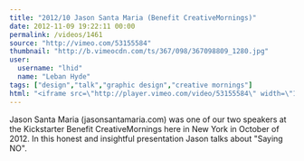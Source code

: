 ```yaml
---
title: "2012/10 Jason Santa Maria (Benefit CreativeMornings)"
date: 2012-11-09 19:22:11 00:00
permalink: /videos/1461
source: "http://vimeo.com/53155584"
thumbnail: "http://b.vimeocdn.com/ts/367/098/367098809_1280.jpg"
user:
  username: "lhid"
  name: "Leban Hyde"
tags: ["design","talk","graphic design","creative mornings"]
html: "<iframe src=\"http://player.vimeo.com/video/53155584\" width=\"1280\" height=\"720\" frameborder=\"0\" webkitAllowFullScreen mozallowfullscreen allowFullScreen></iframe>"
---
```


Jason Santa Maria (jasonsantamaria.com) was one of our two speakers at the Kickstarter Benefit CreativeMornings here in New York in October of 2012. In this honest and insightful presentation Jason talks about "Saying NO".